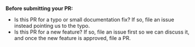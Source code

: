 **Before submitting your PR:**

- Is this PR for a typo or small documentation fix? If so, file an issue
  instead pointing us to the typo.
- Is this PR for a new feature? If so, file an issue first so we can
  discuss it, and once the new feature is approved, file a PR.
